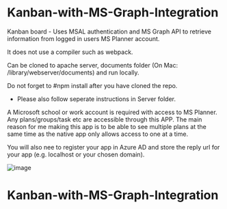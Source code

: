 # Kanban-with-MS-Graph-Integration

Kanban board - Uses MSAL authentication and MS Graph API to retrieve information from logged in users MS Planner account. 

It does not use a compiler such as webpack. 

Can be cloned to apache server, documents folder (On Mac: /library/webserver/documents) and run locally.

Do not forget to #npm install after you have cloned the repo. 

* Please also follow seperate instructions in Server folder.


A Microsoft school or work account is required with access to MS Planner. Any plans/groups/task etc are accessible through this APP. The main reason for me making this app is to be able to see multiple plans at the same time as the native app only allows access to one at a time.  

You will also nee to register your app in Azure AD and store the reply url for your app (e.g. localhost or your chosen domain).

![image](https://imgur.com/a/a18tHkx)
# Kanban-with-MS-Graph-Integration
